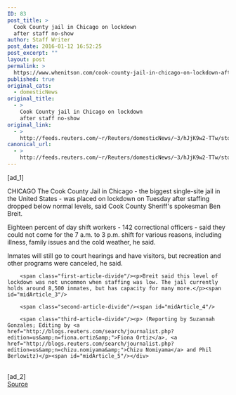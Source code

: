 ```yaml
---
ID: 83
post_title: >
  Cook County jail in Chicago on lockdown
  after staff no-show
author: Staff Writer
post_date: 2016-01-12 16:52:25
post_excerpt: ""
layout: post
permalink: >
  https://www.whenitson.com/cook-county-jail-in-chicago-on-lockdown-after-staff-no-show/
published: true
original_cats:
  - domesticNews
original_title:
  - >
    Cook County jail in Chicago on lockdown
    after staff no-show
original_link:
  - >
    http://feeds.reuters.com/~r/Reuters/domesticNews/~3/hJjK9w2-TTw/story01.htm
canonical_url:
  - >
    http://feeds.reuters.com/~r/Reuters/domesticNews/~3/hJjK9w2-TTw/story01.htm
---
```

 [ad_1]
<br><div id="articleText">
<span id="midArticle_start"/>

<span class="focusParagraph" readability="5"><p><span class="articleLocation">CHICAGO</span> The Cook County Jail in Chicago - the biggest single-site jail in the United States - was placed on lockdown on Tuesday after staffing dropped below normal levels, said Cook County Sheriff's spokesman Ben Breit.</p></span><span id="midArticle_0"/><p>Eighteen percent of day shift workers - 142 correctional officers - said they could not come for the 7 a.m. to 3 p.m. shift for various reasons, including illness, family issues and the cold weather, he said.</p><span id="midArticle_1"/><p>Inmates will still go to court hearings and have visitors, but recreation and other programs were canceled, he said.</p><span id="midArticle_2"/>
        
        <span class="first-article-divide"/><p>Breit said this level of lockdown was not uncommon when staffing was low. The jail currently holds around 8,500 inmates, but has capacity for many more.</p><span id="midArticle_3"/>
        
        <span class="second-article-divide"/><span id="midArticle_4"/>
        
        <span class="third-article-divide"/><p> (Reporting by Suzannah Gonzales; Editing by <a href="http://blogs.reuters.com/search/journalist.php?edition=us&amp;n=fiona.ortiz&amp;">Fiona Ortiz</a>, <a href="http://blogs.reuters.com/search/journalist.php?edition=us&amp;n=chizu.nomiyama&amp;">Chizu Nomiyama</a> and Phil Berlowitz)</p><span id="midArticle_5"/></div>
<br>[ad_2]
<br><a href="http://feeds.reuters.com/~r/Reuters/domesticNews/~3/hJjK9w2-TTw/story01.htm">Source </a>